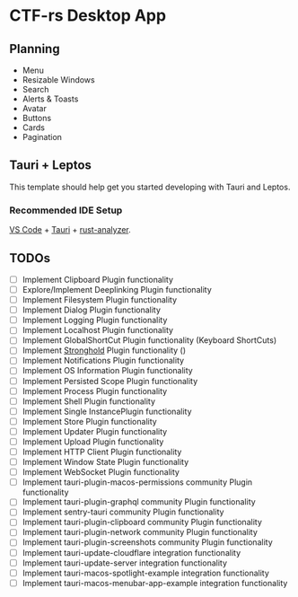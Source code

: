 # CTF-rs Desktop App

## Planning

- Menu
- Resizable Windows
- Search
- Alerts & Toasts
- Avatar
- Buttons
- Cards
- Pagination

## Tauri + Leptos

This template should help get you started developing with Tauri and Leptos.

### Recommended IDE Setup

[VS Code](https://code.visualstudio.com/) + [Tauri](https://marketplace.visualstudio.com/items?itemName=tauri-apps.tauri-vscode) + [rust-analyzer](https://marketplace.visualstudio.com/items?itemName=rust-lang.rust-analyzer).

## TODOs

- [ ] Implement Clipboard Plugin functionality
- [ ] Explore/Implement Deeplinking Plugin functionality
- [ ] Implement Filesystem Plugin functionality
- [ ] Implement Dialog Plugin functionality
- [ ] Implement Logging Plugin functionality
- [ ] Implement Localhost Plugin functionality
- [ ] Implement GlobalShortCut Plugin functionality (Keyboard ShortCuts)
- [ ] Implement [Stronghold](https://docs.iota.org/) Plugin functionality ()
- [ ] Implement Notifications Plugin functionality
- [ ] Implement OS Information Plugin functionality
- [ ] Implement Persisted Scope Plugin functionality
- [ ] Implement Process Plugin functionality
- [ ] Implement Shell Plugin functionality
- [ ] Implement Single InstancePlugin functionality
- [ ] Implement Store Plugin functionality
- [ ] Implement Updater Plugin functionality
- [ ] Implement Upload Plugin functionality
- [ ] Implement HTTP Client Plugin functionality
- [ ] Implement Window State Plugin functionality
- [ ] Implement WebSocket Plugin functionality
- [ ] Implement tauri-plugin-macos-permissions community Plugin functionality
- [ ] Implement tauri-plugin-graphql community Plugin functionality
- [ ] Implement sentry-tauri community Plugin functionality
- [ ] Implement tauri-plugin-clipboard community Plugin functionality
- [ ] Implement tauri-plugin-network community Plugin functionality
- [ ] Implement tauri-plugin-screenshots community Plugin functionality
- [ ] Implement tauri-update-cloudflare integration functionality
- [ ] Implement tauri-update-server integration functionality
- [ ] Implement tauri-macos-spotlight-example integration functionality
- [ ] Implement tauri-macos-menubar-app-example integration functionality
